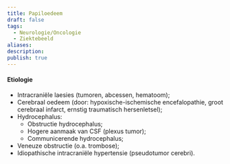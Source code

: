 ```yaml
---
title: Papiloedeem
draft: false
tags:
  - Neurologie/Oncologie
  - Ziektebeeld
aliases: 
description: 
publish: true
---
```



#### Etiologie

- Intracraniële laesies (tumoren, abcessen, hematoom);
- Cerebraal oedeem (door: hypoxische-ischemische encefalopathie, groot cerebraal infarct, ernstig traumatisch hersenletsel);
- Hydrocephalus:
	- Obstructie hydrocephalus;
	- Hogere aanmaak van CSF (plexus tumor);
	- Communicerende hydrocephalus;
- Veneuze obstructie (o.a. trombose);
- Idiopathische intracraniële hypertensie (pseudotumor cerebri).

